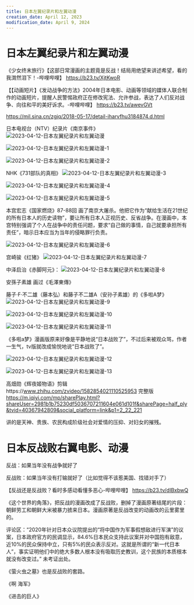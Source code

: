 ```yaml
---
title: 日本左翼纪录片和左翼动漫
creation_date: April 12, 2023
modification_date: April 9, 2024
---
```



# 日本左翼纪录片和左翼动漫

《少女终末旅行》【这部日常漫画的主题竟是反战！结局用绝望来讲述希望，看的我潸然泪下！-哔哩哔哩】 https://b23.tv/XjtKwoR

【【动画短片】《发动战争的方法》2004年日本电影、动画等领域的媒体人联合制作的动画短片，提醒人民警惕政府正在修改宪法、允许参战，表达了人们反对战争、向往和平的美好诉求。-哔哩哔哩】 https://b23.tv/awevGVt

https://mil.sina.cn/zgjq/2018-05-17/detail-iharvfhu3184874.d.html

日本电视台（NTV）纪录片《南京事件》
![2023-04-12-日本左翼纪录片和左翼动漫](assets/2023-04-12-日本左翼纪录片和左翼动漫.png)

![2023-04-12-日本左翼纪录片和左翼动漫-1](assets/2023-04-12-日本左翼纪录片和左翼动漫-1.png)

![2023-04-12-日本左翼纪录片和左翼动漫-2](assets/2023-04-12-日本左翼纪录片和左翼动漫-2.png)

NHK《731部队的真相》
![2023-04-12-日本左翼纪录片和左翼动漫-3](assets/2023-04-12-日本左翼纪录片和左翼动漫-3.png)

![2023-04-12-日本左翼纪录片和左翼动漫-4](assets/2023-04-12-日本左翼纪录片和左翼动漫-4.png)

![2023-04-12-日本左翼纪录片和左翼动漫-5](assets/2023-04-12-日本左翼纪录片和左翼动漫-5.png)

本宫宏志《国家燃烧》87-88回 画了南京大屠杀。他把它作为“献给生活在21世纪的所有日本人的历史读物”，要让所有日本人正视历史、反省战争。在漫画中，本宫特别强调了个人在战争中的责任问题，要求“自己做的事情，自己就要承担所有责任”，暗示日本应当为当年的侵略罪行负责。

![2023-04-12-日本左翼纪录片和左翼动漫-6](assets/2023-04-12-日本左翼纪录片和左翼动漫-6.png)

宫崎骏《红猪》
![2023-04-12-日本左翼纪录片和左翼动漫-7](assets/2023-04-12-日本左翼纪录片和左翼动漫-7.png)

中泽启治《赤脚阿元》：
![2023-04-12-日本左翼纪录片和左翼动漫-8](assets/2023-04-12-日本左翼纪录片和左翼动漫-8.jpeg)

安孫子素雄 画过《毛澤東傳》

藤子·F·不二雄（藤本弘）和藤子不二雄A（安孙子素雄）的《多啦A梦》
![2023-04-12-日本左翼纪录片和左翼动漫-9](assets/2023-04-12-日本左翼纪录片和左翼动漫-9.jpeg)

![2023-04-12-日本左翼纪录片和左翼动漫-10](assets/2023-04-12-日本左翼纪录片和左翼动漫-10.jpeg)

![2023-04-12-日本左翼纪录片和左翼动漫-11](assets/2023-04-12-日本左翼纪录片和左翼动漫-11.jpeg)

《多啦a梦》漫画版原来好像是平静地说“日本战败了”，不过后来被观众骂，作者一生气，tv版就改成愉悦地说“日本战败了”。

![2023-04-12-日本左翼纪录片和左翼动漫-12](assets/2023-04-12-日本左翼纪录片和左翼动漫-12.jpeg)

![2023-04-12-日本左翼纪录片和左翼动漫-13](assets/2023-04-12-日本左翼纪录片和左翼动漫-13.jpeg)

高畑勋《辉夜姬物语》剪辑https://www.zhihu.com/zvideo/1582854021110525953
完整版 https://m.iqiyi.com/mp/sharePlay.html?shareUser=2981b1b75230df5036707211604e061d101f&sharePage=half_ply&tvid=40367942809&social_platform=link&p1=2_22_221

讲的是天神、贵族、农民构成阶级社会对爱情的压抑、对妇女的摧残。

# 日本反战败右翼电影、动漫

反战：如果当年没有战争就好了

反战败：如果当年没有打输就好了（比如觉得不该惹美国、找错对手了）

【反战还是反战败？看时多感动看懂多恶心-哔哩哔哩】 https://b23.tv/dIBxbwQ

《这个世界的角落》，把反战的漫画改成了反战败，删掉了漫画原著结尾的片段：朝鲜劳工和朝鲜大米被暴力掳来日本。漫画原著是反战改变的动画改的云里雾里的。

评论区：“2020年针对日本众议院提出的“将中国作为军事假想敌进行军演”的议案，日本政府官方的民调显示，84.6%日本民众支持此议案并对中国抱有敌意，近10%的民众保持中立，只有5%的民众表示反对。这就是所谓的“新一代日本人”，事实证明他们中的绝大多数人根本没有吸取历史教训，这个民族的本质根本就没有改变过。” 未考证出处。

《萤火虫之墓》也是反战败的套路。

《啊 海军》

《进击的巨人》

